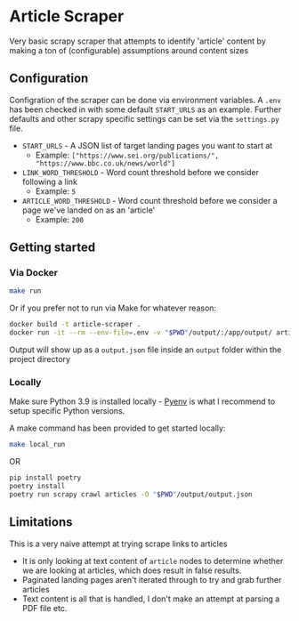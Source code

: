 # Article Scraper

Very basic scrapy scraper that attempts to identify 'article' content by making a ton of (configurable) assumptions around content sizes

## Configuration

Configration of the scraper can be done via environment variables. A `.env` has been checked in with some default `START_URLS` as an example. Further defaults and other scrapy specific settings can be set via the `settings.py` file.

- `START_URLS` - A JSON list of target landing pages you want to start at
    - Example: `["https://www.sei.org/publications/", "https://www.bbc.co.uk/news/world"]`
- `LINK_WORD_THRESHOLD` - Word count threshold before we consider following a link
    - Example: `5`
- `ARTICLE_WORD_THRESHOLD` - Word count threshold before we consider a page we've landed on as an 'article'
    -  Example: `200`

## Getting started

### Via Docker

```bash
make run
```

Or if you prefer not to run via Make for whatever reason:

```bash
docker build -t article-scraper .
docker run -it --rm --env-file=.env -v "$PWD"/output/:/app/output/ article-scraper
```

Output will show up as a `output.json` file inside an `output` folder within the project directory


### Locally

Make sure Python 3.9 is installed locally - [Pyenv](https://software.opensuse.org/package/pyenv) is what I recommend to setup specific Python versions.

A make command has been provided to get started locally:
```bash 
make local_run
```

OR

```bash
pip install poetry
poetry install
poetry run scrapy crawl articles -O "$PWD"/output/output.json
```


## Limitations

This is a very naive attempt at trying scrape links to articles

- It is only looking at text content of `article` nodes to determine whether we are looking at articles, which does result in false results. 
- Paginated landing pages aren't iterated through to try and grab further articles
- Text content is all that is handled, I don't make an attempt at parsing a PDF file etc.  